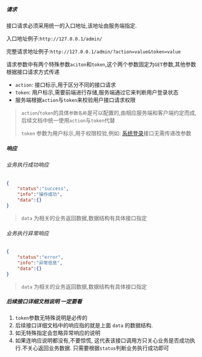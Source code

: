 ##### 请求

接口请求必须采用统一的入口地址,该地址由服务端指定. 

入口地址例子:`http://127.0.0.1/admin/`

完整请求地址例子:`http://127.0.0.1/admin/?action=value&token=value`

请求参数中有两个特殊参数`aciton`和`token`,这个两个参数固定为`GET`参数,其他参数根据接口请求方式传递

* `action`: 接口标示,用于区分不同的接口请求
* `token`: 用户标示,需要前端进行存储,服务端通过它来判断用户登录状态
* 服务端根据`action`与`token`来校验用户接口请求权限

> `action`/`token`的具体`参数名称`是可以配置的,由相应服务端和客户端约定而成,后续文档中统一使用`action`与`token`代替
>
> `token` 参数为用户标示,用于权限校验,例如: [系统登录](api/init.md?id=系统登录)接口无需传递改参数

##### 响应

###### 业务执行成功响应
```json
{
    "status":"success",
    "info":"操作成功",
    "data":{}
}
```
> `data` 为相关的业务返回数据,数据结构有具体接口指定

###### 业务执行异常响应
```json
{
    "status":"error",
    "info":"异常信息",
    "data":{}
}
```
> `data` 为相关的业务返回数据,数据结构有具体接口指定

##### 后续接口详细文档说明 一定要看

1. `token`参数无特殊说明是必传的
1. 后续接口详细文档中的响应指的就是上面 `data` 的数据结构.
1. 如无特殊指定会忽略异常响应的说明
1. 如果连响应说明都没有,不要惊慌, 这代表该接口调用方只关心业务是否成功执行.不关心返回业务数据. 只需要根据`status`判断业务执行成功即可